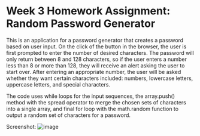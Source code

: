 # Week 3 Homework Assignment: Random Password Generator
This is an application for a password generator that creates a password based on user input. On the click of the button in the browser, the user is first prompted to enter the number of desired characters. The password will only return between 8 and 128 characters, so if the user enters a number less than 8 or more than 128, they will receive an alert asking the user to start over. After entering an appropriate number, the user will be asked whether they want certain characters included: numbers, lowercase letters, uppercase letters, and special characters.

The code uses while loops for the input sequences, the array.push() method with the spread operator to merge the chosen sets of characters into a single array, and final for loop with the math.random function to output a random set of characters for a password.

Screenshot: ![image](https://user-images.githubusercontent.com/62922022/85973288-1a3ab500-b987-11ea-8237-7600bc9aeaf9.png)
